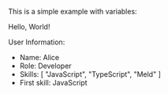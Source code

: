 



This is a simple example with variables:

Hello, World!



User Information:
- Name: Alice
- Role: Developer
- Skills: [
  "JavaScript",
  "TypeScript",
  "Meld"
]
- First skill: JavaScript 